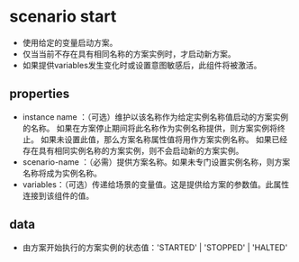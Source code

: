 # scenario start

- 使用给定的变量启动方案。
- 仅当当前不存在具有相同名称的方案实例时，才启动新方案。
- 如果提供variables发生变化时或设置意图敏感后，此组件将被激活。

## properties
  - instance name ：（可选）维护以该名称作为给定实例名称值启动的方案实例的名称。
    如果在方案停止期间将此名称作为实例名称提供，则方案实例将终止。
    如果未设置此值，那么方案名称属性值将用作方案实例名称。
    如果已经存在具有相同实例名称的方案实例，则不会启动新的方案实例。
  - scenario-name ：（必需）提供方案名称。如果未专门设置实例名称，则方案名称将成为实例名称。
  - variables：（可选）传递给场景的变量值。这是提供给方案的参数值。此属性连接到该组件的值。

## data
  - 由方案开始执行的方案实例的状态值：'STARTED' | 'STOPPED' | 'HALTED'